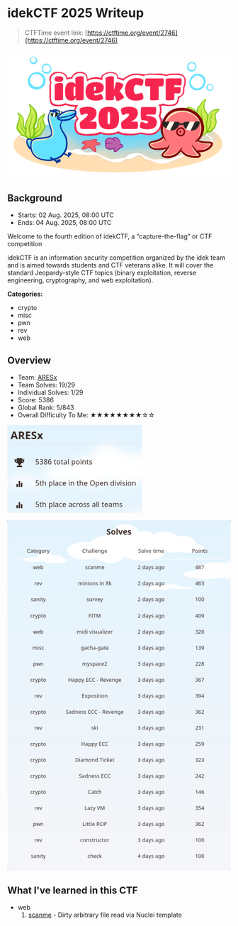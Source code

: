 # idekCTF 2025 Writeup

> CTFTime event link: [https://ctftime.org/event/2746](https://ctftime.org/event/2746)

![](https://github.com/siunam321/CTF-Writeups/blob/main/idekCTF-2025/images/banner.png)

## Background

- Starts: 02 Aug. 2025, 08:00 UTC
- Ends: 04 Aug. 2025, 08:00 UTC

Welcome to the fourth edition of idekCTF, a “capture-the-flag” or CTF competition

idekCTF is an information security competition organized by the idek team and is aimed towards students and CTF veterans alike. It will cover the standard Jeopardy-style CTF topics (binary exploitation, reverse engineering, cryptography, and web exploitation).

**Categories:**

- crypto
- misc
- pwn
- rev
- web

## Overview

- Team: [ARESx](https://aresxcyber.github.io/)
- Team Solves: 19/29
- Individual Solves: 1/29
- Score: 5386
- Global Rank: 5/843
- Overall Difficulty To Me: ★★★★★★★★☆☆

![](https://github.com/siunam321/CTF-Writeups/blob/main/idekCTF-2025/images/score.png)

![](https://github.com/siunam321/CTF-Writeups/blob/main/idekCTF-2025/images/solves.png)

## What I've learned in this CTF

- web
    1. [scanme](https://github.com/siunam321/CTF-Writeups/blob/main/idekCTF-2025/web/scanme/README.md) - Dirty arbitrary file read via Nuclei template
